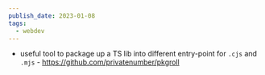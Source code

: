 ```yaml
---
publish_date: 2023-01-08
tags:
  - webdev
---
```

- useful tool to package up a TS lib into different  entry-point for `.cjs` and `.mjs` - https://github.com/privatenumber/pkgroll

